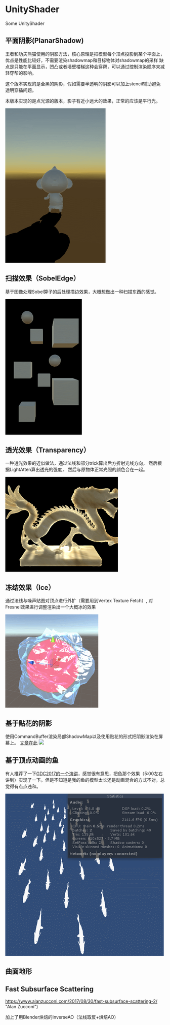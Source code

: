 # UnityShader
Some UnityShader



## 平面阴影(PlanarShadow)

王者和功夫熊猫使用的阴影方法，核心原理是把模型每个顶点投影到某个平面上，
优点是性能比较好，不需要渲染shadowmap和目标物体对shadowmap的采样
缺点是只能在平面显示，凹凸或者墙壁楼梯这种会穿帮，可以通过控制渲染顺序来减轻穿帮的影响。

这个版本实现的是全黑的阴影，假如需要半透明的阴影可以加上stencil辅助避免透明穿插问题。

本版本实现的是点光源的版本，影子有近小远大的效果，正常的应该是平行光。

![](https://github.com/Tangoyzx/UnityShader/blob/master/Assets/Gifs/PlanarShadow.gif)


## 扫描效果（SobelEdge）

基于图像处理Sobel算子的后处理描边效果，大概想做出一种扫描东西的感觉。

![](https://github.com/Tangoyzx/UnityShader/blob/master/Assets/Gifs/SobelEdge.gif)

## 透光效果（Transparency）

一种透光效果的近似做法，通过法线和部分trick算出后方折射光线方向，
然后根据LightAtten算出透光的强度，
然后与原物体正常光照的颜色合在一起。

![](https://github.com/Tangoyzx/UnityShader/blob/master/Assets/Gifs/Transparency.gif)

## 冻结效果（Ice）

通过法线与噪声贴图对顶点进行外扩（需要用到Vertex Texture Fetch）,
对Fresnel效果进行调整渲染出一个大概冰的效果

![](https://github.com/Tangoyzx/UnityShader/blob/master/Assets/Gifs/Ice.gif)

## 基于贴花的阴影

使用CommandBuffer渲染局部ShadowMap以及使用贴花的形式把阴影渲染在屏幕上。
[文章在此](https://tangoyzx.github.io/2017/12/23/commandbuffer-decal-shadow.html "go to blog")
![](http://tangoyzx.github.io/images/posts/post_5.gif)

## 基于顶点动画的鱼

有人推荐了一下[GDC2017的一个演讲](https://www.bilibili.com/video/av14910105/?t=377 "go to bilibili")，感觉很有意思，把鱼那个效果（5:00左右讲到）实现了一下。但是不知道是我的鱼的模型太长还是动画混合的方式不对，总觉得有点点违和。

![](https://github.com/Tangoyzx/UnityShader/blob/master/Assets/Gifs/Fish.gif)

## 曲面地形

## Fast Subsurface Scattering

https://www.alanzucconi.com/2017/08/30/fast-subsurface-scattering-2/ "Alan Zucconi")

加上了用Blender烘焙的InverseAO（法线取反+烘焙AO）